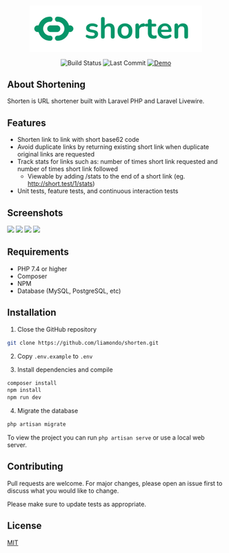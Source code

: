 <p align="center">
    <img src="https://github.com/liamondo/shorten/blob/main/public/logo.svg?raw=true" width="400">
</p>
<p align="center">
<img src="https://github.com/liamondo/shorten/actions/workflows/laravel.yml/badge.svg" alt="Build Status">
<img src="https://img.shields.io/github/last-commit/liamondo/shorten" alt="Last Commit">
<a href="https://shorten.ondo.dev"><img src="https://img.shields.io/badge/Demo-shorten.ondo.dev-blue" alt="Demo"></a>
</p>

## About Shortening

Shorten is URL shortener built with Laravel PHP and Laravel Livewire.

## Features

- Shorten link to link with short base62 code
- Avoid duplicate links by returning existing short link when duplicate original links are requested
- Track stats for links such as: number of times short link requested and number of times short link followed
  - Viewable by adding /stats to the end of a short link (eg. http://short.test/1/stats)
- Unit tests, feature tests, and continuous interaction tests

## Screenshots

<img src="https://cdn.ondo.dev/shorten/Screenshot%202022-01-30%20at%2017.25.29.png" />
<img src="https://cdn.ondo.dev/shorten/Screenshot%202022-01-30%20at%2017.25.57.png" />
<img src="https://cdn.ondo.dev/shorten/Screenshot%202022-01-30%20at%2017.26.15.png" />
<img src="https://cdn.ondo.dev/shorten/Screenshot%202022-01-30%20at%2017.26.30.png" />

## Requirements

- PHP 7.4 or higher
- Composer
- NPM
- Database (MySQL, PostgreSQL, etc)

## Installation

1. Close the GitHub repository
```bash
git clone https://github.com/liamondo/shorten.git
```

2. Copy `.env.example` to `.env`

3. Install dependencies and compile
```bash
composer install
npm install
npm run dev
```
4. Migrate the database
```bash
php artisan migrate
```

To view the project you can run `php artisan serve` or use a local web server. 

## Contributing
Pull requests are welcome. For major changes, please open an issue first to discuss what you would like to change.

Please make sure to update tests as appropriate.

## License
<a href="https://choosealicense.com/licenses/mit/">MIT</a>
